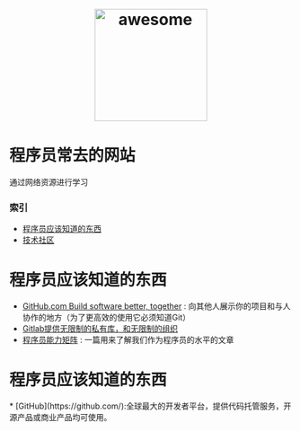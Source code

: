 ﻿<h1 align="center">
    <br>
    <img width="200" src="https://cdn.rawgit.com/sindresorhus/awesome/master/media/logo.svg" alt="awesome">
    <br>
</h1>


# 程序员常去的网站

通过网络资源进行学习



<h3>索引</h3>


* [程序员应该知道的东西](#what-should-a-programmer-know)
* [技术社区](#technical-community)





<h1 id='what-should-a-programmer-know'>程序员应该知道的东西</h1>
 
  * [GitHub.com Build software better, together](https://github.com) : 向其他人展示你的项目和与人协作的地方（为了更高效的使用它必须知道Git）
  * [Gitlab提供无限制的私有库，和无限制的组织](https://about.gitlab.com)
  * [程序员能力矩阵](http://sijinjoseph.com/programmer-competency-matrix/) :  一篇用来了解我们作为程序员的水平的文章


<h1 id='technical-community'>程序员应该知道的东西</h1>
* [GitHub](https://github.com/):全球最大的开发者平台，提供代码托管服务，开源产品或商业产品均可使用。

